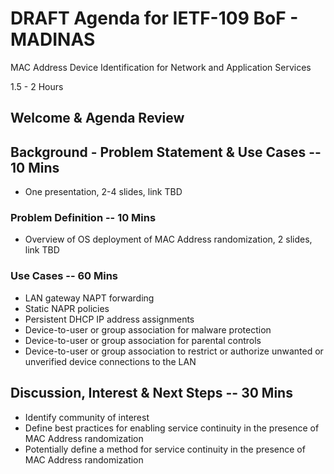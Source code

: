 # DRAFT Agenda for IETF-109 BoF - MADINAS
MAC Address Device Identification for Network and Application Services

1.5 - 2 Hours

## Welcome & Agenda Review

## Background - Problem Statement & Use Cases -- 10 Mins
- One presentation, 2-4 slides, link TBD

### Problem Definition -- 10 Mins
- Overview of OS deployment of MAC Address randomization, 2 slides, link TBD

### Use Cases -- 60 Mins
- LAN gateway NAPT forwarding
- Static NAPR policies 
- Persistent DHCP IP address assignments
- Device-to-user or group association for malware protection
- Device-to-user or group association for parental controls
- Device-to-user or group association to restrict or authorize unwanted or unverified device connections to the LAN

## Discussion, Interest & Next Steps -- 30 Mins
- Identify community of interest
- Define best practices for enabling service continuity in the presence of MAC Address randomization
- Potentially define a method for service continuity in the presence of MAC Address randomization
